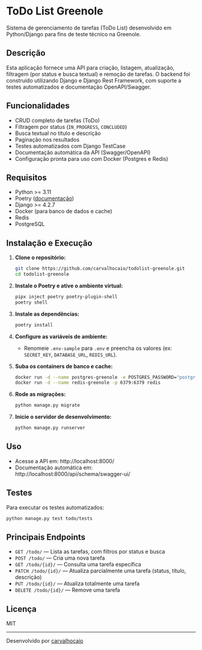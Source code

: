 # ToDo List Greenole

Sistema de gerenciamento de tarefas (ToDo List) desenvolvido em Python/Django para fins de teste técnico na Greenole.

## Descrição

Esta aplicação fornece uma API para criação, listagem, atualização, filtragem (por status e busca textual) e remoção de tarefas. O backend foi construído utilizando Django e Django Rest Framework, com suporte a testes automatizados e documentação OpenAPI/Swagger.

## Funcionalidades

- CRUD completo de tarefas (ToDo)
- Filtragem por status (`IN_PROGRESS`, `CONCLUDED`)
- Busca textual no título e descrição
- Paginação nos resultados
- Testes automatizados com Django TestCase
- Documentação automática da API (Swagger/OpenAPI)
- Configuração pronta para uso com Docker (Postgres e Redis)

## Requisitos

- Python >= 3.11
- Poetry ([documentação](https://python-poetry.org/docs/))
- Django >= 4.2.7
- Docker (para banco de dados e cache)
- Redis
- PostgreSQL

## Instalação e Execução

1. **Clone o repositório:**
   ```sh
   git clone https://github.com/carvalhocaio/todolist-greenole.git
   cd todolist-greenole
   ```

2. **Instale o Poetry e ative o ambiente virtual:**
   ```sh
   pipx inject poetry poetry-plugin-shell
   poetry shell
   ```

3. **Instale as dependências:**
   ```sh
   poetry install
   ```

4. **Configure as variáveis de ambiente:**
   - Renomeie `.env-sample` para `.env` e preencha os valores (ex: `SECRET_KEY`, `DATABASE_URL`, `REDIS_URL`).

5. **Suba os containers de banco e cache:**
   ```sh
   docker run -d --name postgres-greenole -e POSTGRES_PASSWORD="postgres" -p 5432:5432 postgres
   docker run -d --name redis-greenole -p 6379:6379 redis
   ```

6. **Rode as migrações:**
   ```sh
   python manage.py migrate
   ```

7. **Inicie o servidor de desenvolvimento:**
   ```sh
   python manage.py runserver
   ```

## Uso

- Acesse a API em: http://localhost:8000/
- Documentação automática em: http://localhost:8000/api/schema/swagger-ui/

## Testes

Para executar os testes automatizados:
```sh
python manage.py test todo/tests
```

## Principais Endpoints

- `GET /todo/` — Lista as tarefas, com filtros por status e busca
- `POST /todo/` — Cria uma nova tarefa
- `GET /todo/{id}/` — Consulta uma tarefa específica
- `PATCH /todo/{id}/` — Atualiza parcialmente uma tarefa (status, título, descrição)
- `PUT /todo/{id}/` — Atualiza totalmente uma tarefa
- `DELETE /todo/{id}/` — Remove uma tarefa

## Licença

MIT

---

Desenvolvido por [carvalhocaio](https://github.com/carvalhocaio)
